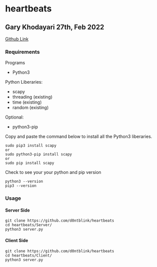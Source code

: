 # heartbeats
## Gary Khodayari 27th, Feb 2022

[Github Link](https://github.com/d0ntblink/heartbeats)

### Requirements

Programs
  * Python3

Python Liberaries:
  * scapy
  * threading (existing)
  * time (existing)
  * random (existing)

Optional:
  * python3-pip

Copy and paste the command below to install all the Python3 liberaries.
```
sudo pip3 install scapy
or
sudo python3-pip install scapy
or
sudo pip install scapy
```
Check to see your your python and pip version
```
python3 --version
pip3 --version
```

### Usage

#### Server Side
```
git clone https://github.com/d0ntblink/heartbeats
cd heartbeats/Server/
python3 server.py
```

#### Client Side
```
git clone https://github.com/d0ntblink/heartbeats
cd heartbeats/Client/
python3 server.py
```
